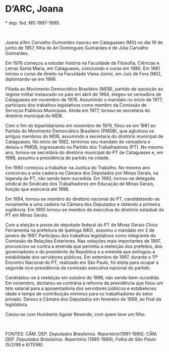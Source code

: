 D’ARC, Joana
============

\* dep. fed. MG 1997-1999.

 

*Joana d’Arc Carvalho Guimarães* nasceu em Cataguases (MG) no dia 19 de
junho de 1957, filha de Ari Domingues Guimarães e de Júlia Carvalho
Guimarães.

Em 1976 começou a estudar história na Faculdade de Filosofia, Ciências e
Letras Santa Maria, em Cataguases, concluindo o curso em 1980. Em 1981
iniciou o curso de direito na Faculdade Viana Júnior, em Juiz de Fora
(MG), diplomando-se em 1986.

Filiada ao Movimento Democrático Brasileiro (MDB), partido de oposição
ao regime militar instaurado no país em abril de 1964, elegeu-se
vereadora de Cataguases em novembro de 1976. Assumindo o mandato no
início de 1977, participou dos trabalhos legislativos como membro da
Comissão de Serviços Públicos Municipais. Ainda em 1977, tornou-se
secretária do diretório municipal do MDB.

Com o fim do bipartidarismo em novembro de 1979, filiou-se em 1981 ao
Partido do Movimento Democrático Brasileiro (PMDB), que aglutinou os
antigos membros do MDB, assumindo a secretaria do diretório municipal de
Cataguases. No início de 1982, terminou seu mandato de vereadora e
deixou o PMDB, ingressando no Partido dos Trabalhadores (PT). No mesmo
ano, tornou-se secretária do diretório municipal do PT de Cataguases e,
em 1988, assumiu a presidência do partido na cidade.

Em 1990 começou a trabalhar na Justiça do Trabalho. No mesmo ano
concorreu a uma cadeira na Câmara dos Deputados por Minas Gerais, na
legenda do PT, não sendo bem-sucedida. Em 1992, tornou-se delegada
sindical do Sindicato dos Trabalhadores em Educação de Minas Gerais,
função que exerceria até 1996.

Em 1994, tornou-se membro do diretório nacional do PT, candidatando-se
novamente a uma cadeira na Câmara dos Deputados e obtendo a primeira
suplência. Em 1995 tornou-se membro da executiva do diretório estadual
do PT em Minas Gerais.

Com a eleição e posse do deputado federal do PT de Minas Gerais Chico
Ferramenta na prefeitura de Ipatinga (MG), assumiu o mandato em 2 de
janeiro de 1997. Participou dos trabalhos legislativos como integrante
da Comissão de Relações Exteriores. Nas votações mais importantes de
1997, pronunciou-se contra a emenda que permitiu a reeleição dos
prefeitos, dos governadores e do presidente da República e a emenda que
extinguiu a estabilidade dos servidores públicos. Em setembro de 1997,
durante o 11º Encontro Nacional do PT, realizado em São Paulo, foi
eleita para ocupar a segunda vice-presidência da comissão executiva
nacional do partido.

Candidatou-se à reeleição em outubro de 1998, não sendo bem-sucedida. Em
novembro, declarou-se contrária à reforma da previdência que fixou um
teto salarial para a aposentadoria dos servidores públicos e estabeleceu
idade e tempo de contribuição mínimos para os trabalhadores do setor
privado. Deixou a Câmara dos Deputados em fevereiro de 1999, ao final da
legislatura.

Casou-se com Humberto Aguiar Resende, com quem teve um filho.

 

FONTES: CÂM. DEP. *Deputados Brasileiros. Repertório*(1991-1995); CÂM.
DEP. *Deputados Brasileiros. Repertório* (1995-1999); *Folha de São
Paulo* (5/2/98 e 6/11/98).

 
